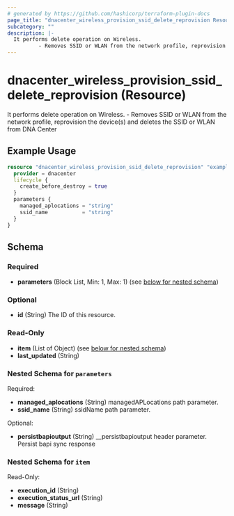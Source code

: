 ```yaml
---
# generated by https://github.com/hashicorp/terraform-plugin-docs
page_title: "dnacenter_wireless_provision_ssid_delete_reprovision Resource - terraform-provider-dnacenter"
subcategory: ""
description: |-
  It performs delete operation on Wireless.
          - Removes SSID or WLAN from the network profile, reprovision the device(s) and deletes the SSID or WLAN from DNA Center
---
```


# dnacenter_wireless_provision_ssid_delete_reprovision (Resource)

It performs delete operation on Wireless.
		- Removes SSID or WLAN from the network profile, reprovision the device(s) and deletes the SSID or WLAN from DNA Center

## Example Usage

```terraform
resource "dnacenter_wireless_provision_ssid_delete_reprovision" "example" {
  provider = dnacenter
  lifecycle {
    create_before_destroy = true
  }
  parameters {
    managed_aplocations = "string"
    ssid_name           = "string"
  }
}
```

<!-- schema generated by tfplugindocs -->
## Schema

### Required

- **parameters** (Block List, Min: 1, Max: 1) (see [below for nested schema](#nestedblock--parameters))

### Optional

- **id** (String) The ID of this resource.

### Read-Only

- **item** (List of Object) (see [below for nested schema](#nestedatt--item))
- **last_updated** (String)

<a id="nestedblock--parameters"></a>
### Nested Schema for `parameters`

Required:

- **managed_aplocations** (String) managedAPLocations path parameter.
- **ssid_name** (String) ssidName path parameter.

Optional:

- **persistbapioutput** (String) __persistbapioutput header parameter. Persist bapi sync response


<a id="nestedatt--item"></a>
### Nested Schema for `item`

Read-Only:

- **execution_id** (String)
- **execution_status_url** (String)
- **message** (String)



